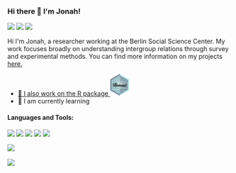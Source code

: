 ### Hi there 👋 I'm Jonah!
<a href="https://www.linkedin.com/in/jonahfoong/"><img src="https://img.shields.io/badge/LinkedIn-0077B5?style=for-the-badge&logo=linkedin&logoColor=white" height="20"></a>
<img src="https://img.shields.io/badge/Google_Scholar-4285F4?style=for-the-badge&logo=google-scholar&logoColor=white" height="20" />
<img src="https://img.shields.io/badge/Research_Gate-00CCBB.svg?&style=for-the-badge&logo=ResearchGate&logoColor=white" height="20" />

Hi I'm Jonah, a researcher working at the Berlin Social Science Center. My work focuses broadly on understanding intergroup relations through survey and experimental methods. You can find more information on my projects <a href="https://www.jonfoong.github.io">here. 

- 🔭 I also work on the R package <a href="https://github.com/jonfoong/Rinteract/"><img src="stickers/Rinteract.png" height="50"></a>
- 🌱 I am currently learning 


#### Languages and Tools:
<img src="https://img.shields.io/badge/R-276DC3?style=for-the-badge&logo=r&logoColor=white" height="20" />  <img src="https://img.shields.io/badge/Python-FFD43B?style=for-the-badge&logo=python&logoColor=blue" height="20"/>  <img src="https://img.shields.io/badge/Julia-9558B2?style=for-the-badge&logo=julia&logoColor=white" height="20" /> <img src="https://img.shields.io/badge/Google_Cloud-4285F4?style=for-the-badge&logo=google-cloud&logoColor=white" height="20" /> <img src="https://img.shields.io/badge/Docker-2CA5E0?style=for-the-badge&logo=docker&logoColor=white" height="20" />


<!--![](https://github-readme-stats.vercel.app/api?username=jonfoong) -->

![](https://github-readme-stats.vercel.app/api/top-langs/?username=jonfoong)

<!--![](https://github-profile-summary-cards.vercel.app/api/cards/profile-details?username=jonfoong) -->

![](https://github-readme-streak-stats.herokuapp.com/?user=jonfoong)

